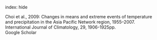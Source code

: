 index: hide

<div class="Citation">

  <div class="Citation-body">
    <div class="Citation-text">Choi et al., 2009: Changes in means and extreme events of temperature and precipitation in the Asia Pacific Network region, 1955–2007. <span class="Article-journal">International Journal of Climatology, </span><span class="Article-volume">29, </span>1906-1925pp.</div>
    <div class="Citation-links">
      <div class="CitationLink" data-href="https://scholar.google.com/scholar?q=Changes+in+means+and+extreme+events+of+temperature+and+precipitation+in+the+Asia+Pacific+Network+region%2C+1955%E2%80%932007">
        <div class="CitationLink-icon CitationLink-Scholar"></div>
        <div class="CitationLink-text">Google Scholar</div>
      </div>
    </div>
  </div>
</div>


<div class="Citation-copy">

</div>